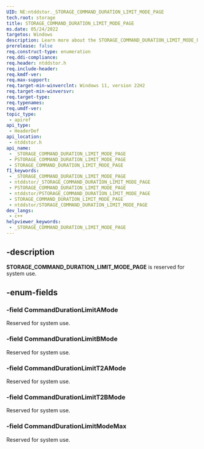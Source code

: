 ```yaml
---
UID: NE:ntddstor._STORAGE_COMMAND_DURATION_LIMIT_MODE_PAGE
tech.root: storage
title: STORAGE_COMMAND_DURATION_LIMIT_MODE_PAGE
ms.date: 05/24/2022
targetos: Windows
description: Learn more about the STORAGE_COMMAND_DURATION_LIMIT_MODE_PAGE enumeration.
prerelease: false
req.construct-type: enumeration
req.ddi-compliance: 
req.header: ntddstor.h
req.include-header: 
req.kmdf-ver: 
req.max-support: 
req.target-min-winverclnt: Windows 11, version 22H2
req.target-min-winversvr: 
req.target-type: 
req.typenames: 
req.umdf-ver: 
topic_type:
 - apiref
api_type:
 - HeaderDef
api_location:
 - ntddstor.h
api_name:
 - _STORAGE_COMMAND_DURATION_LIMIT_MODE_PAGE
 - PSTORAGE_COMMAND_DURATION_LIMIT_MODE_PAGE
 - STORAGE_COMMAND_DURATION_LIMIT_MODE_PAGE
f1_keywords:
 - _STORAGE_COMMAND_DURATION_LIMIT_MODE_PAGE
 - ntddstor/_STORAGE_COMMAND_DURATION_LIMIT_MODE_PAGE
 - PSTORAGE_COMMAND_DURATION_LIMIT_MODE_PAGE
 - ntddstor/PSTORAGE_COMMAND_DURATION_LIMIT_MODE_PAGE
 - STORAGE_COMMAND_DURATION_LIMIT_MODE_PAGE
 - ntddstor/STORAGE_COMMAND_DURATION_LIMIT_MODE_PAGE
dev_langs:
 - c++
helpviewer_keywords:
 - _STORAGE_COMMAND_DURATION_LIMIT_MODE_PAGE
---
```


## -description

**STORAGE_COMMAND_DURATION_LIMIT_MODE_PAGE** is reserved for system use.

## -enum-fields

### -field CommandDurationLimitAMode

Reserved for system use.

### -field CommandDurationLimitBMode

Reserved for system use.

### -field CommandDurationLimitT2AMode

Reserved for system use.

### -field CommandDurationLimitT2BMode

Reserved for system use.

### -field CommandDurationLimitModeMax

Reserved for system use.
